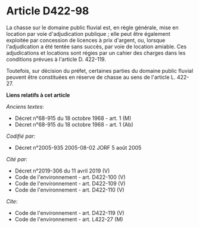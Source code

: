 # Article D422-98

La chasse sur le domaine public fluvial est, en règle générale, mise en location par voie d'adjudication publique ; elle peut
être également exploitée par concession de licences à prix d'argent, ou, lorsque l'adjudication a été tentée sans succès, par
voie de location amiable. Ces adjudications et locations sont régies par un cahier des charges dans les conditions prévues à
l'article D. 422-119.

Toutefois, sur décision du préfet, certaines parties du domaine public fluvial peuvent être constituées en réserve de chasse
au sens de l'article L. 422-27.

**Liens relatifs à cet article**

_Anciens textes_:

  - Décret n°68-915 du 18 octobre 1968 - art. 1 (M)
  - Décret n°68-915 du 18 octobre 1968 - art. 1 (Ab)

_Codifié par_:

  - Décret n°2005-935 2005-08-02 JORF 5 août 2005

_Cité par_:

  - Décret n°2019-306 du 11 avril 2019 (V)
  - Code de l'environnement - art. D422-100 (V)
  - Code de l'environnement - art. D422-109 (V)
  - Code de l'environnement - art. D422-110 (V)

_Cite_:

  - Code de l'environnement - art. D422-119 (V)
  - Code de l'environnement - art. L422-27 (M)
